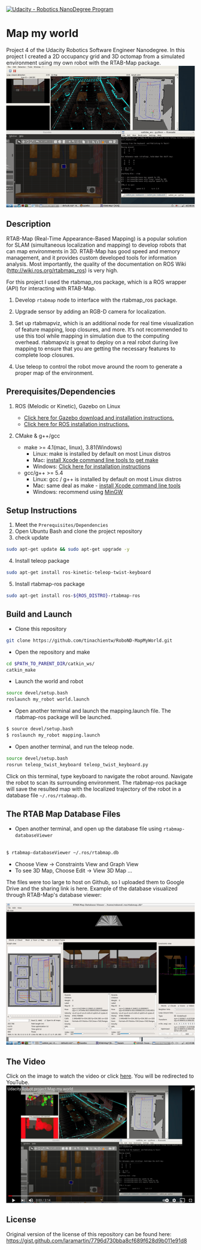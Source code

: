[![Udacity - Robotics NanoDegree Program](https://s3-us-west-1.amazonaws.com/udacity-robotics/Extra+Images/RoboND_flag.png)](https://www.udacity.com/robotics)

# Map my world
Project 4 of the Udacity Robotics Software Engineer Nanodegree. In this project I created a 2D occupancy grid and 3D octomap from a simulated environment using my own robot with the RTAB-Map package.
![Lanes Image](./doc/map_my_world.gif)


## Description

RTAB-Map (Real-Time Appearance-Based Mapping) is a popular solution for SLAM (simultaneous localization and mapping) to develop robots that can map environments in 3D. RTAB-Map has good speed and memory management, and it provides custom developed tools for information analysis. Most importantly, the quality of the documentation on ROS Wiki (http://wiki.ros.org/rtabmap_ros) is very high. 

For this project I used the rtabmap_ros package, which is a ROS wrapper (API) for interacting with RTAB-Map. 


1. Develop `rtabmap` node to interface with the rtabmap_ros package.

2. Upgrade sensor by adding an RGB-D camera for localization.

3. Set up rtabmapviz, which is an additional node for real time visualization of feature mapping, loop closures, and more. It’s not recommended to use this tool while mapping in simulation due to the computing overhead. rtabmapviz is great to deploy on a real robot during live mapping to ensure that you are getting the necessary features to complete loop closures.

4. Use teleop to control the robot move around the room to generate a proper map of the environment.




## Prerequisites/Dependencies

1. ROS (Melodic or Kinetic), Gazebo on Linux
    * [Click here for Gazebo download and installation instructions.](http://gazebosim.org/)
    * [Click here for ROS installation instructions.](http://wiki.ros.org/ROS/Installation)

2. CMake & g++/gcc
    * make >= 4.1(mac, linux), 3.81(Windows)
        * Linux: make is installed by default on most Linux distros
        * Mac: [install Xcode command line tools to get make](https://developer.apple.com/xcode/features/)
        * Windows: [Click here for installation instructions](http://gnuwin32.sourceforge.net/packages/make.htm)
    * gcc/g++ >= 5.4
        * Linux: gcc / g++ is installed by default on most Linux distros
        * Mac: same deal as make - [install Xcode command line tools](https://developer.apple.com/xcode/features/)
        * Windows: recommend using [MinGW](http://www.mingw.org/)


## Setup Instructions 
1. Meet the `Prerequisites/Dependencies`  
2. Open Ubuntu Bash and clone the project repository  
3. check update 
```bash
sudo apt-get update && sudo apt-get upgrade -y
```
4. Install teleop package
```bash 
sudo apt-get install ros-kinetic-teleop-twist-keyboard
```
5. Install rtabmap-ros package 
```bash
sudo apt-get install ros-${ROS_DISTRO}-rtabmap-ros
```

## Build and Launch
* Clone this repository
```bash
git clone https://github.com/tinachientw/RoboND-MapMyWorld.git
```
* Open the repository and make  
```bash
cd $PATH_TO_PARENT_DIR/catkin_ws/
catkin_make
```
* Launch the world and robot
```bash
source devel/setup.bash
roslaunch my_robot world.launch
```
* Open another terminal and launch the mapping.launch file. The rtabmap-ros package will be launched.
```bash
$ source devel/setup.bash
$ roslaunch my_robot mapping.launch
```
* Open another terminal, and run the teleop node.
```bash
source devel/setup.bash
rosrun teleop_twist_keyboard teleop_twist_keyboard.py
```
Click on this terminal, type keyboard to navigate the robot around. Navigate the robot to scan its surrounding environment. The rtabmap-ros package will save the resulted map with the localized trajectory of the robot in a database file `~/.ros/rtabmap.db`.

## The RTAB Map Database Files
* Open another terminal, and open up the database file using `rtabmap-databaseViewer`
```bash

$ rtabmap-databaseViewer ~/.ros/rtabmap.db
```
* Choose View -> Constraints View and Graph View
* To see 3D Map, Choose Edit -> View 3D Map ...

The files were too large to host on Github, so I uploaded them to Google Drive and the sharing link is here. Example of the database visualized through RTAB-Map's database viewer:
  <p align="center">
    <img src="doc/map.png">
  </p>


## The Video
Click on the image to watch the video or click [here](https://youtu.be/2SRxNq7vunY). You will be redirected to YouTube.[![IMAGE ALT TEXT HERE](./doc/YouTube.png)](https://youtu.be/2SRxNq7vunY)

## License
Original version of the license of this repository can be found here:
https://gist.github.com/laramartin/7796d730bba8cf689f628d9b011e91d8
